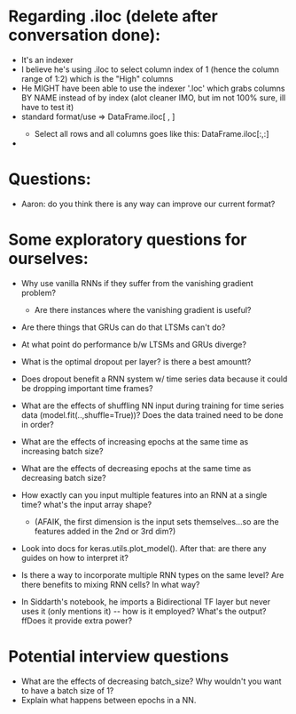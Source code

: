 # Regarding .iloc (delete after conversation done):
- It's an indexer
- I believe he's using .iloc to select column index of 1 (hence the column range of 1:2) which is the "High" columns
- He MIGHT have been able to use the indexer '.loc' which grabs columns BY NAME instead of by index (alot cleaner IMO, but im not 100% sure, ill have to test it)
- standard format/use => DataFrame.iloc[ <rows go here> , <columns go here> ]
  - Select all rows and all columns goes like this: DataFrame.iloc[:,:]
-


# Questions:
- Aaron: do you think there is any way can improve our current format?

# Some exploratory questions for ourselves:
- Why use vanilla RNNs if they suffer from the vanishing gradient problem?
  - Are there instances where the vanishing gradient is useful?
- Are there things that GRUs can do that LTSMs can't do?
- At what point do performance b/w LTSMs and GRUs diverge?


- What is the optimal dropout per layer? is there a best amountt?
- Does dropout benefit a RNN system w/ time series data because it could 
be dropping important time frames?
- What are the effects of shuffling NN input during training for time series data (model.fit(..,shuffle=True))?
Does the data trained need to be done in order?
- What are the effects of increasing epochs at the same time as increasing batch size? 
- What are the effects of decreasing epochs at the same time as decreasing batch size?
- How exactly can you input multiple features into an RNN at a single time? what's the input array shape?
  - (AFAIK, the first dimension is the input sets themselves...so are the features added in the 2nd or 3rd dim?)


- Look into docs for keras.utils.plot_model(). After that: are there any guides on how to interpret it?
- Is there a way to incorporate multiple RNN types on the same level? Are there benefits to mixing RNN cells? In what way?
- In Siddarth's notebook, he imports a Bidirectional TF layer but never 
uses it (only mentions it) -- how is it employed? What's the output? ffDoes it provide extra power?

# Potential interview questions
- What are the effects of decreasing batch_size? Why wouldn't you want 
to have a batch size of 1?
- Explain what happens between epochs in a NN.
